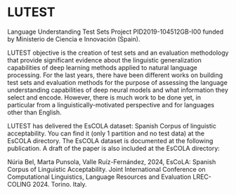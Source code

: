 # LUTEST
Language Understanding Test Sets
Project PID2019-104512GB-I00 funded by Ministerio de Ciencia e Innovación (Spain).

LUTEST objective is the creation of test sets and an evaluation methodology that provide significant evidence about the linguistic generalization capabilities of deep learning methods applied to natural language processing.  For the last years, there have been different works on building test sets and evaluation methods for the purpose of assessing the language understanding capabilities of deep neural models and what information they select and encode. However, there is much work to be done yet, in particular from a linguistically-motivated perspective and for languages other than English. 

LUTEST has delivered the EsCOLA dataset: Spanish Corpus of linguistic acceptability. You can find it (only 1 partition and no test data) at the EsCOLA directory. The EsCOLA dataset is documented at the following publication. A draft of the paper is also included at the EsCOLA directory:

Núria Bel, Marta Punsola, Valle Ruíz-Fernández, 2024, EsCoLA: Spanish Corpus of Linguistic Acceptability. Joint International Conference on Computational Linguistics, Language Resources and Evaluation LREC-COLING 2024. Torino. Italy. 


